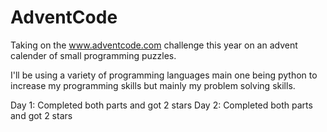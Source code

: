 # AdventCode

Taking on the www.adventcode.com challenge this year on an advent calender of small programming puzzles.

I'll be using a variety of programming languages main one being python to increase my programming skills but mainly my problem solving skills.


Day 1: Completed both parts and got 2 stars
Day 2: Completed both parts and got 2 stars